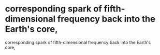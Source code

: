 # corresponding    spark       of      fifth-dimensional frequency      back     into      the       Earth's  core,

corresponding    spark       of      fifth-dimensional frequency      back     into      the       Earth's  core,